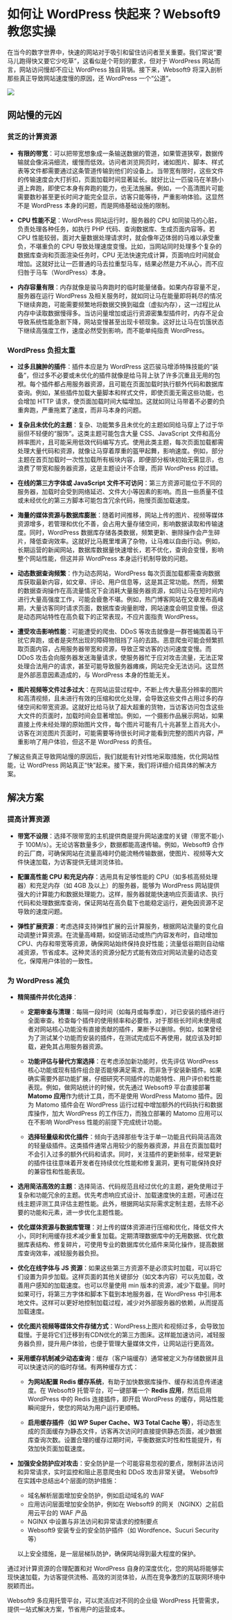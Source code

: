 # 如何让 WordPress 快起来？Websoft9 教您实操

在当今的数字世界中，快速的网站对于吸引和留住访问者至关重要。我们常说“要马儿跑得快又要它少吃草”，这看似是个苛刻的要求，但对于 WordPress 网站而言，网站访问慢却不应让 WordPress 独自背锅。接下来，Websoft9 将深入剖析那些真正导致网站速度慢的原因，还 WordPress 一个“公道”。  

![](./assets/websoft9-install-wordpress.png)

## 网站慢的元凶

### 贫乏的计算资源

- **有限的带宽**：可以把带宽想象成一条输送数据的管道，如果管道狭窄，数据传输就会像涓涓细流，缓慢而低效。访问者浏览网页时，诸如图片、脚本、样式表等文件都需要通过这条管道传输到他们的设备上。当带宽有限时，这些文件的传输速度会大打折扣，页面加载时间显著延长。就好比让一匹骏马在羊肠小道上奔跑，即使它本身有奔跑的能力，也无法施展。例如，一个高清图片可能需要数秒甚至更长时间才能完全显示，访客只能等待，严重影响体验。这显然不是 WordPress 本身的问题，而是网络基础设施的限制。  

- **CPU 性能不足**：WordPress 网站运行时，服务器的 CPU 如同骏马的心脏，负责处理各种任务，如执行 PHP 代码、查询数据库、生成页面内容等。若 CPU 性能较弱，面对大量数据处理请求时，就会像年迈体弱的马难以承受重负，不堪重负的 CPU 导致处理速度变慢。比如，当网站同时处理多个复杂的数据库查询和页面渲染任务时，CPU 无法快速完成计算，页面响应时间就会增加。这就好比让一匹普通的马去拉重型马车，结果必然是力不从心，而不应归咎于马车（WordPress）本身。  

- **内存容量有限**：内存就像是骏马奔跑时的临时能量储备。如果内存容量不足，服务器在运行 WordPress 及相关服务时，就如同让马在能量即将耗尽的情况下继续奔跑，可能需要频繁地将数据交换到磁盘（虚拟内存），这一过程比从内存中读取数据慢得多。当访问量增加或运行资源密集型插件时，内存不足会导致系统性能急剧下降，网站变慢甚至出现卡顿现象。这好比让马在饥饿状态下继续高强度工作，速度必然受到影响，而不能单纯指责 WordPress。  

### WordPress 负担太重

- **过多且臃肿的插件**：插件本应是为 WordPress 这匹骏马增添特殊技能的“装备”，但过多不必要或未优化的插件就像是给马背上驮了许多沉重且无用的包袱。每个插件都占用服务器资源，且可能在页面加载时执行额外代码和数据库查询。例如，某些插件加载大量脚本和样式文件，即使页面无需这些功能，也会增加 HTTP 请求，使页面加载时间大幅增加。这就如同让马带着不必要的负重奔跑，严重拖累了速度，而非马本身的问题。  

- **复杂且未优化的主题**：复杂、功能繁多且未优化的主题如同给马穿上了过于华丽但不轻便的“服饰”。这类主题可能包含大量 CSS、JavaScript 文件和高分辨率图片，且可能采用低效代码编写方式。使用此类主题，每次页面加载都需处理大量代码和资源，就像让马穿着厚重的盔甲起舞，影响速度。例如，部分主题在首页加载时一次性加载所有板块内容，即便部分板块初始无需显示，也浪费了带宽和服务器资源，这是主题设计不合理，而非 WordPress 的过错。  

- **在线的第三方字体或 JavaScript 文件不可访问**：第三方资源可能位于不同的服务器，加载时会受到网络延迟、文件大小等因素的影响。而且一些质量不佳或未经优化的第三方脚本可能包含冗余代码，拖慢页面加载速度。  

- **海量的媒体资源与数据库膨胀**：随着时间推移，网站上传的图片、视频等媒体资源增多，若管理和优化不善，会占用大量存储空间，影响数据读取和传输速度。同时，WordPress 数据库存储各类数据，频繁更新、删除操作会产生碎片，降低查询效率。这就好比马厩里堆满了杂物，让马难以自由行动。例如，长期运营的新闻网站，数据库数据量快速增长，若不优化，查询会变慢，影响整个网站性能，但这并非 WordPress 本身运行机制导致的问题。    

- **动态数据查询频繁**：作为动态网站，WordPress 每次页面加载都需查询数据库获取最新内容，如文章、评论、用户信息等，这是其正常功能。然而，频繁的数据查询操作在高流量情况下会消耗大量服务器资源，如同让马在短时间内进行大量高强度工作，可能会疲惫不堪。例如，热门博客网站在文章发布高峰期，大量访客同时请求页面，数据库查询量剧增，网站速度会明显变慢。但这是动态网站特性在高负载下的正常表现，不应片面指责 WordPress。  

- **遭受攻击影响性能**：可能遭受的爬虫、DDoS 等攻击就像是一群苍蝇围着马干扰它奔跑，或者是突然出现的障碍物阻挡了马的去路。恶意爬虫可能会频繁抓取页面内容，占用服务器带宽和资源，导致正常访客的访问速度变慢。而 DDoS 攻击会向服务器发送海量请求，使服务器忙于应对攻击流量，无法正常处理合法用户的请求，甚至可能导致服务器瘫痪，网站完全无法访问。这显然是外部恶意因素造成的，与 WordPress 本身的性能无关。  

- **图片视频等文件过多过大**：在网站运营过程中，不断上传大量高分辨率的图片和高清视频，且未进行有效的压缩和优化处理，会导致这些文件占用过多的存储空间和带宽资源。这就好比给马驮了超大超重的货物，当访客访问包含这些大文件的页面时，加载时间会显著增加。例如，一个摄影作品展示网站，如果直接上传未经处理的原始图片文件，每个图片可能有几十兆甚至上百兆大小，访客在浏览图片页面时，可能需要等待很长时间才能看到完整的图片内容，严重影响了用户体验，但这不是 WordPress 的责任。  

了解这些真正导致网站慢的原因后，我们就能有针对性地采取措施，优化网站性能，让 WordPress 网站真正“快”起来。接下来，我们将详细介绍具体的解决方案。

## 解决方案

### 提高计算资源

- **带宽不设限**：选择不限带宽的主机提供商是提升网站速度的关键（带宽不能小于 100M/s）。无论访客数量多少，数据都能高速传输。例如，Websoft9 合作的云厂商，可确保网站在流量高峰时仍能流畅传输数据，使图片、视频等大文件快速加载，为访客提供无缝浏览体验。    

- **配置高性能 CPU 和充足内存**：选用具有足够性能的 CPU（如多核高频处理器）和充足内存（如 4GB 及以上）的服务器，能够为 WordPress 网站提供强大的计算能力和数据处理能力。这样，服务器就能快速响应页面请求、执行代码和处理数据库查询，保证网站在高负载下也能稳定运行，避免因资源不足导致的速度问题。      

- **弹性扩展资源**：考虑选择支持弹性扩展的云计算服务，根据网站流量的变化自动调整计算资源。在流量高峰期，如促销活动或热门内容发布时，自动增加 CPU、内存和带宽等资源，确保网站始终保持良好性能；流量低谷期则自动缩减资源，节省成本。这种灵活的资源分配方式能有效应对网站流量的动态变化，保障用户体验的一致性。    

### 为 WordPress 减负

- **精简插件并优化选择**：

    - **定期审查与清理**：每隔一段时间（如每月或每季度），对已安装的插件进行全面审查。检查每个插件的使用频率和必要性，对于那些长时间未使用或者对网站核心功能没有直接贡献的插件，果断予以删除。例如，如果曾经为了测试某个功能而安装的插件，在测试完成后不再使用，就应该及时卸载，避免其占用服务器资源。  

    - **功能评估与替代方案选择**：在考虑添加新功能时，优先评估 WordPress 核心功能或现有插件组合是否能够满足需求，而非急于安装新插件。如果确实需要外部功能扩展，仔细研究不同插件的功能特性、用户评价和性能表现。例如，做网站统计的时候，优先通过 Websoft9 平台直接部署 **Matomo 应用**作为统计工具，而不是使用 WordPress Matomo 插件。因为 Matomo 插件会在 WordPress 运行过程中增加额外的代码执行和数据库操作，加大 WordPress 的工作压力，而独立部署的 Matomo 应用可以在不影响 WordPress 性能的前提下完成统计功能。  

    - **选择轻量级和优化插件**：倾向于选择那些专注于单一功能且代码简洁高效的轻量级插件。这类插件通常占用较少的服务器资源，并且在页面加载时不会引入过多的额外代码和请求。同时，关注插件的更新频率，经常更新的插件往往意味着开发者在持续优化性能和修复漏洞，更有可能保持良好的兼容性和性能表现。

- **选用简洁高效的主题**：选择简洁、代码规范且经过优化的主题，避免使用过于复杂和功能冗余的主题。优先考虑响应式设计、加载速度快的主题，可通过在线主题评测工具评估主题性能。此外，根据网站实际需求定制主题，去除不必要的功能和元素，进一步优化主题性能。  

- **优化媒体资源与数据库管理**：对上传的媒体资源进行压缩和优化，降低文件大小，同时利用缓存技术减少重复加载。定期清理数据库中的无用数据、优化数据库表结构、修复碎片，可使用专业的数据库优化插件来简化操作，提高数据库查询效率，减轻服务器负担。  

- **优化在线字体与 JS 资源**：如果这些第三方资源不是必须实时加载，可以将它们设置为异步加载。这样页面的其他关键部分（如文本内容）可以先加载，改善用户感知的加载速度。也可以尽量使用 min 版本的资源，减少下载量。同时如果可行，将第三方字体和脚本下载到本地服务器，在 WordPress 中引用本地文件。这样可以更好地控制加载过程，减少对外部服务器的依赖，从而提高加载速度。   

- **优化图片视频等媒体文件存储方式**：WordPress上图片和视频过多，会导致加载慢。于是将它们迁移到有CDN优化的第三方图床。这样能加速访问，减轻服务器负担，提升用户体验，也便于管理大量媒体文件，让网站运行更高效。  

- **采用缓存机制减少动态查询**：缓存（客户端缓存）通常被定义为存储数据并且可以快速访问的临时存储。有两种缓存方式：

   - **为网站配置 Redis 缓存系统**，有助于加快数据库操作、缓存和消息传递速度。在 Websoft9 托管平台，可一键部署一个 **Redis 应用**，然后启用 WordPress 中的 Redis 连接插件，即开启 WordPress 的缓存，网站性能瞬间提升，使您的网站为用户运行更顺畅。

   - **启用缓存插件（如 WP Super Cache、W3 Total Cache 等）**，将动态生成的页面缓存为静态文件，访客再次访问时直接提供静态页面，减少数据库查询次数。设置合理的缓存过期时间，平衡数据实时性和性能提升，有效加快页面加载速度。    

- **加强安全防护应对攻击**：安全防护是一个可能容易忽视的要点，限制非法访问和异常请求，实时监控和阻止恶意爬虫和 DDoS 攻击非常关键。 Websoft9 在实践中总结出4个层面的防护措施：  

   - 域名解析层面增加安全防护，例如启动域名的 WAF 
   - 应用访问层面增加安全防护，例如在 Websoft9 的网关（NGINX）之前启用云平台的 WAF 产品
   - NGINX 中设置与非法访问和异常请求的控制要点
   - Websoft9 安装专业的安全防护插件（如 Wordfence、Sucuri Security 等）
   
   以上安全措施，是一层层梯队防护，确保网站得到最大程度的保护。  

通过对计算资源的合理配置和对 WordPress 自身的深度优化，您的网站将能够实现快速加载，为访客提供流畅、高效的浏览体验，从而在竞争激烈的互联网环境中脱颖而出。  

Websoft9 多应用托管平台，可以灵活应对不同的企业级 WordPress 托管需求，提供一站式解决方案，节省用户的运营成本。   